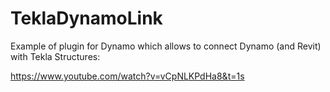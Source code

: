 # TeklaDynamoLink
Example of plugin for Dynamo which allows to connect Dynamo (and Revit) with Tekla Structures:

https://www.youtube.com/watch?v=vCpNLKPdHa8&t=1s
